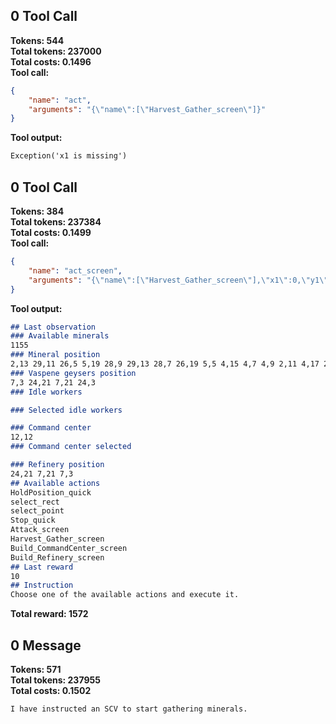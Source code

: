 ## 0 Tool Call
**Tokens: 544**  
**Total tokens: 237000**  
**Total costs: 0.1496**  
**Tool call:**  
```json
{
    "name": "act",
    "arguments": "{\"name\":[\"Harvest_Gather_screen\"]}"
}
```
**Tool output:**  
```markdown
Exception('x1 is missing')
```
## 0 Tool Call
**Tokens: 384**  
**Total tokens: 237384**  
**Total costs: 0.1499**  
**Tool call:**  
```json
{
    "name": "act_screen",
    "arguments": "{\"name\":[\"Harvest_Gather_screen\"],\"x1\":0,\"y1\":0}"
}
```
**Tool output:**  
```markdown
## Last observation
### Available minerals
1155
### Mineral position
2,13 29,11 26,5 5,19 28,9 29,13 28,7 26,19 5,5 4,15 4,7 4,9 2,11 4,17 28,15 28,17
### Vaspene geysers position
7,3 24,21 7,21 24,3
### Idle workers

### Selected idle workers

### Command center
12,12
### Command center selected

### Refinery position
24,21 7,21 7,3
## Available actions
HoldPosition_quick
select_rect
select_point
Stop_quick
Attack_screen
Harvest_Gather_screen
Build_CommandCenter_screen
Build_Refinery_screen
## Last reward
10
## Instruction
Choose one of the available actions and execute it.
```
**Total reward: 1572**  
## 0 Message
**Tokens: 571**  
**Total tokens: 237955**  
**Total costs: 0.1502**  
```markdown
I have instructed an SCV to start gathering minerals.
```
